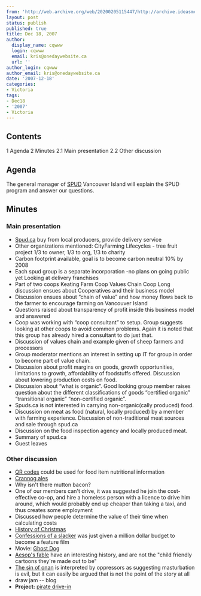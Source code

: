 ```yaml
---
from: 'http://web.archive.org/web/20200205115447/http://archive.ideasmeetings.org/wiki/Dec18,2007'
layout: post
status: publish
published: true
title: Dec 18, 2007
author:
  display_name: cqwww
  login: cqwww
  email: kris@onedaywebsite.ca
  url: ''
author_login: cqwww
author_email: kris@onedaywebsite.ca
date: '2007-12-18'
categories:
- Victoria
tags:
- Dec18
- '2007'
- Victoria
---
```


## Contents

1 Agenda
2 Minutes
2.1 Main presentation
2.2 Other discussion

## Agenda

The general manager of [SPUD](https://www.spud.ca/) Vancouver Island
will explain the SPUD program and answer our questions.

## Minutes

### Main presentation

* [Spud.ca](https://www.spud.ca/) buy from local producers, provide delivery service
* Other organizations mentioned: CityFarming Lifecycles - tree fruit project 1/3
to owner, 1/3 to org, 1/3 to charity
* Carbon footprint available, goal is to become carbon neutral 10% by 2008
* Each spud group is a separate incorporation -no plans on going public yet
Looking at delivery franchises
* Part of two coops Keating Farm Coop Values Chain Coop Long discussion ensues
about Cooperatives and their business model
* Discussion ensues about “chain of value” and how money flows back to the
farmer to encourage farming on Vancouver Island
* Questions raised about transparency of profit inside this business model and
answered
* Coop was working with “coop consultant” to setup. Group suggests looking at
other coops to avoid common problems. Again it is noted that this group has
already hired a consultant to do just that.
* Discussion of values chain and example given of sheep farmers and processors
* Group moderator mentions an interest in setting up IT for group in order to
become part of value chain.
* Discussion about profit margins on goods, growth opportunities, limitations to
growth, affordablilty of foodstuffs offered. Discussion about lowering
production costs on food.
* Discussion about “what is organic”. Good looking group member raises question
about the different classifications of goods “certified organic” “transitional
organic” “non-certified organic”.
* Spuds.ca is not interested in carrying non-organic(cally produced) food.
* Discussion on meat as food (natural, locally produced) by a member with
farming experience. Discussion of non-traditional meat sources and sale
through spud.ca
* Discussion on the food inspection agency and locally produced meat.
* Summary of spud.ca
* Guest leaves

### Other discussion

* [QR codes](http://en.wikipedia.org/wiki/QR_Code) could be used for food item nutritional information 
* [Crannog ales](http://www.crannogales.com/)
* Why isn't there mutton bacon?
* One of our members can't drive, it was suggested he join the cost-effective co-op, and hire a homeless person with a licence to drive him around, which would probably end up cheaper than taking a taxi, and thus creates some employment
* Discussed how people determine the value of their time when calculating costs
* [History of Christmas](http://www.cracked.com/article_15719_pagan-orgies-human-sacrifice-bizarre-origins-christmas.html)
* [Confessions of a slacker](http://gridfarm1.undergroundfilm.org/media/march2006/1032334_lar.mov) was just given a million dollar budget to become a feature film
* Movie: [Ghost Dog](http://www.imdb.com/title/tt0165798/)
* [Aesop's fable](http://en.wikipedia.org/wiki/Aesop's_Fables) have an interesting history, and are not the "child friendly cartoons they're made out to be"
* [The sin of onan](http://en.wikipedia.org/wiki/Onan) is interpreted by oppressors as suggesting masturbation is evil, but it can easily be argued that is not the point of the story at all
* draw jam -- blog
* **Project:** [pirate drive-in](http://archive.ideasmeetings.org/wiki/Pirate_drive-in "Pirate drive-in")

